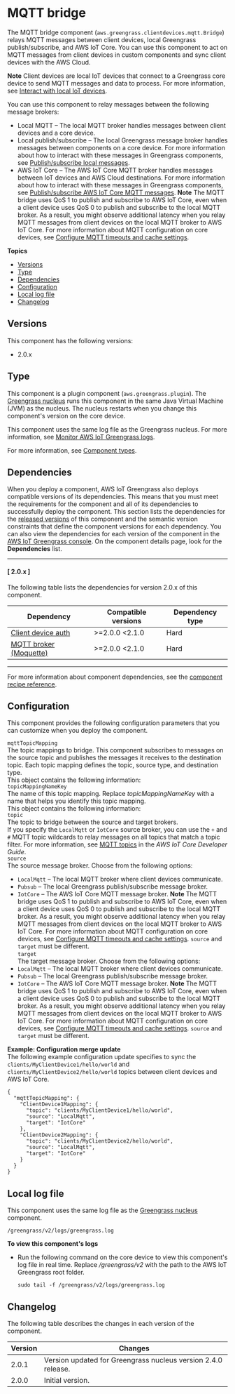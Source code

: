 # MQTT bridge<a name="mqtt-bridge-component"></a>

The MQTT bridge component \(`aws.greengrass.clientdevices.mqtt.Bridge`\) relays MQTT messages between client devices, local Greengrass publish/subscribe, and AWS IoT Core\. You can use this component to act on MQTT messages from client devices in custom components and sync client devices with the AWS Cloud\.

**Note**  <a name="client-device-component-context"></a>
Client devices are local IoT devices that connect to a Greengrass core device to send MQTT messages and data to process\. For more information, see [Interact with local IoT devices](interact-with-local-iot-devices.md)\.

You can use this component to relay messages between the following message brokers:
+ Local MQTT – The local MQTT broker handles messages between client devices and a core device\.
+ Local publish/subscribe – The local Greengrass message broker handles messages between components on a core device\. For more information about how to interact with these messages in Greengrass components, see [Publish/subscribe local messages](ipc-publish-subscribe.md)\.
+ AWS IoT Core – The AWS IoT Core MQTT broker handles messages between IoT devices and AWS Cloud destinations\. For more information about how to interact with these messages in Greengrass components, see [Publish/subscribe AWS IoT Core MQTT messages](ipc-iot-core-mqtt.md)\.
**Note**  <a name="mqtt-bridge-component-iotcore-qos-1-note"></a>
The MQTT bridge uses QoS 1 to publish and subscribe to AWS IoT Core, even when a client device uses QoS 0 to publish and subscribe to the local MQTT broker\. As a result, you might observe additional latency when you relay MQTT messages from client devices on the local MQTT broker to AWS IoT Core\. For more information about MQTT configuration on core devices, see [Configure MQTT timeouts and cache settings](configure-greengrass-core-v2.md#configure-mqtt)\.

**Topics**
+ [Versions](#mqtt-bridge-component-versions)
+ [Type](#mqtt-bridge-component-type)
+ [Dependencies](#mqtt-bridge-component-dependencies)
+ [Configuration](#mqtt-bridge-component-configuration)
+ [Local log file](#mqtt-bridge-component-log-file)
+ [Changelog](#mqtt-bridge-component-changelog)

## Versions<a name="mqtt-bridge-component-versions"></a>

This component has the following versions:
+ 2\.0\.x

## Type<a name="mqtt-bridge-component-type"></a>

<a name="public-component-type-plugin-para1"></a>This component is a plugin component \(`aws.greengrass.plugin`\)\. The [Greengrass nucleus](greengrass-nucleus-component.md) runs this component in the same Java Virtual Machine \(JVM\) as the nucleus\. The nucleus restarts when you change this component's version on the core device\.

<a name="public-component-type-plugin-para2"></a>This component uses the same log file as the Greengrass nucleus\. For more information, see [Monitor AWS IoT Greengrass logs](monitor-logs.md)\.

<a name="public-component-type-more-information"></a>For more information, see [Component types](develop-greengrass-components.md#component-types)\.

## Dependencies<a name="mqtt-bridge-component-dependencies"></a>

When you deploy a component, AWS IoT Greengrass also deploys compatible versions of its dependencies\. This means that you must meet the requirements for the component and all of its dependencies to successfully deploy the component\. This section lists the dependencies for the [released versions](#mqtt-bridge-component-changelog) of this component and the semantic version constraints that define the component versions for each dependency\. You can also view the dependencies for each version of the component in the [AWS IoT Greengrass console](https://console.aws.amazon.com/greengrass)\. On the component details page, look for the **Dependencies** list\.

------
#### [ 2\.0\.x ]

The following table lists the dependencies for version 2\.0\.x of this component\.


| Dependency | Compatible versions | Dependency type | 
| --- | --- | --- | 
| [Client device auth](client-device-auth-component.md) | >=2\.0\.0 <2\.1\.0 | Hard | 
| [MQTT broker \(Moquette\)](mqtt-broker-moquette-component.md) | >=2\.0\.0 <2\.1\.0 | Hard | 

------

For more information about component dependencies, see the [component recipe reference](component-recipe-reference.md#recipe-reference-component-dependencies)\.

## Configuration<a name="mqtt-bridge-component-configuration"></a>

This component provides the following configuration parameters that you can customize when you deploy the component\.

`mqttTopicMapping`  
The topic mappings to bridge\. This component subscribes to messages on the source topic and publishes the messages it receives to the destination topic\. Each topic mapping defines the topic, source type, and destination type\.  
This object contains the following information:    
`topicMappingNameKey`  
The name of this topic mapping\. Replace *topicMappingNameKey* with a name that helps you identify this topic mapping\.  
This object contains the following information:    
`topic`  
The topic to bridge between the source and target brokers\.  
If you specify the `LocalMqtt` or `IotCore` source broker, you can use the `+` and `#` MQTT topic wildcards to relay messages on all topics that match a topic filter\. For more information, see [MQTT topics](https://docs.aws.amazon.com/iot/latest/developerguide/topics.html) in the *AWS IoT Core Developer Guide*\.  
`source`  
The source message broker\. Choose from the following options:  <a name="mqtt-bridge-component-configuration-topic-types"></a>
+ `LocalMqtt` – The local MQTT broker where client devices communicate\.
+ `Pubsub` – The local Greengrass publish/subscribe message broker\.
+ `IotCore` – The AWS IoT Core MQTT message broker\.
**Note**  <a name="mqtt-bridge-component-iotcore-qos-1-note"></a>
The MQTT bridge uses QoS 1 to publish and subscribe to AWS IoT Core, even when a client device uses QoS 0 to publish and subscribe to the local MQTT broker\. As a result, you might observe additional latency when you relay MQTT messages from client devices on the local MQTT broker to AWS IoT Core\. For more information about MQTT configuration on core devices, see [Configure MQTT timeouts and cache settings](configure-greengrass-core-v2.md#configure-mqtt)\.
`source` and `target` must be different\.  
`target`  
The target message broker\. Choose from the following options:  <a name="mqtt-bridge-component-configuration-topic-types"></a>
+ `LocalMqtt` – The local MQTT broker where client devices communicate\.
+ `Pubsub` – The local Greengrass publish/subscribe message broker\.
+ `IotCore` – The AWS IoT Core MQTT message broker\.
**Note**  <a name="mqtt-bridge-component-iotcore-qos-1-note"></a>
The MQTT bridge uses QoS 1 to publish and subscribe to AWS IoT Core, even when a client device uses QoS 0 to publish and subscribe to the local MQTT broker\. As a result, you might observe additional latency when you relay MQTT messages from client devices on the local MQTT broker to AWS IoT Core\. For more information about MQTT configuration on core devices, see [Configure MQTT timeouts and cache settings](configure-greengrass-core-v2.md#configure-mqtt)\.
`source` and `target` must be different\.

**Example: Configuration merge update**  
The following example configuration update specifies to sync the `clients/MyClientDevice1/hello/world` and `clients/MyClientDevice2/hello/world` topics between client devices and AWS IoT Core\.  

```
{
  "mqttTopicMapping": {
    "ClientDevice1Mapping": {
      "topic": "clients/MyClientDevice1/hello/world",
      "source": "LocalMqtt",
      "target": "IotCore"
    },
    "ClientDevice2Mapping": {
      "topic": "clients/MyClientDevice2/hello/world",
      "source": "LocalMqtt",
      "target": "IotCore"
    }
  }
}
```

## Local log file<a name="mqtt-bridge-component-log-file"></a>

This component uses the same log file as the [Greengrass nucleus](greengrass-nucleus-component.md) component\.

```
/greengrass/v2/logs/greengrass.log
```

**To view this component's logs**
+ Run the following command on the core device to view this component's log file in real time\. Replace */greengrass/v2* with the path to the AWS IoT Greengrass root folder\.

  ```
  sudo tail -f /greengrass/v2/logs/greengrass.log
  ```

## Changelog<a name="mqtt-bridge-component-changelog"></a>

The following table describes the changes in each version of the component\.


|  **Version**  |  **Changes**  | 
| --- | --- | 
|  2\.0\.1  |  Version updated for Greengrass nucleus version 2\.4\.0 release\.  | 
|  2\.0\.0  |  Initial version\.  | 